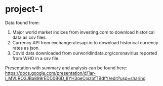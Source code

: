 # project-1

Data found from:
1. Major world market indices from investing.com to download historical data as csv files.
2. Currency API from exchangeratesapi.io to download historical currency rates as json.
3. Covid data downloaded from ourworldindata.org/coronavirius reported from WHO in a csv file.

Presentation with summary and analysis can be found here:
https://docs.google.com/presentation/d/1ar-i_MVLRO3JBa899rEDD0B6D_8YH3qeCojzbfTBdfY/edit?usp=sharing
